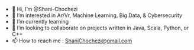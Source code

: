 - 👋 Hi, I’m @Shani-Chochezi
- 👀 I’m interested in Ar/Vr, Machine Learning, Big Data, & Cybersecurity
- 🌱 I’m currently learning 
- 💞️ I’m looking to collaborate on projects written in Java, Scala, Python, or C++
- 📫 How to reach me : ShaniChochezi@gmail.com

<!---
Shani-Chochezi/Shani-Chochezi is a ✨ special ✨ repository because its `README.md` (this file) appears on your GitHub profile.
You can click the Preview link to take a look at your changes.
--->
